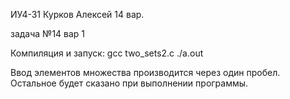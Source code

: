 ИУ4-31 Курков Алексей 14 вар.

задача №14 вар 1

Компиляция и запуск:
gcc two_sets2.c
./a.out

Ввод элементов множества производится через один пробел.
Остальное будет сказано при выполнении программы.
